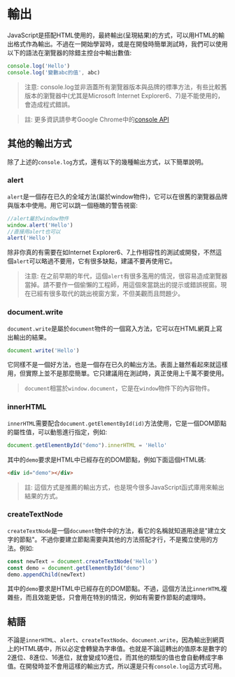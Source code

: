 # 輸出

JavaScript是搭配HTML使用的，最終輸出(呈現結果)的方式，可以用HTML的輸出格式作為輸出。不過在一開始學習時，或是在開發時簡單測試時，我們可以使用以下的語法在瀏覽器的除錯主控台中輸出數值:

```js
console.log('Hello')
console.log('變數abc的值', abc)
```

> 注意: console.log並非涵蓋所有瀏覽器版本與品牌的標準方法，有些比較舊版本的瀏覽器中(尤其是Microsoft Internet Explorer6、7)是不能使用的，會造成程式錯誤。

> 註: 更多資訊請參考Google Chrome中的[console API](https://developer.chrome.com/devtools/docs/console-api#consolelogobject-object)

## 其他的輸出方式

除了上述的`console.log`方式，還有以下的幾種輸出方式，以下簡單說明。

### alert

`alert`是一個存在已久的全域方法(屬於window物件)，它可以在很舊的瀏覽器品牌與版本中使用。用它可以跳一個極醜的警告視窗:

```js
//alert屬於window物件
window.alert('Hello')
//直接用alert也可以
alert('Hello')
```

除非你真的有需要在如Internet Explorer6、7上作相容性的測試或開發，不然這個`alert`可以略過不要用，它有很多缺點，建議不要再使用它。

> 注意: 在之前早期的年代，這個`alert`有很多濫用的情況，很容易造成瀏覽器當掉。請不要作一個偷懶的工程師，用這個來當跳出的提示或錯誤視窗。現在已經有很多取代的跳出視窗方案，不但美觀而且問題少。

### document.write

`document.write`是屬於`document`物件的一個寫入方法，它可以在HTML網頁上寫出輸出的結果。

```js
document.write('Hello')
```

它同樣不是一個好方法，也是一個存在已久的輸出方法。表面上雖然看起來就這樣用，但實際上並不是那麼簡單。它只建議用在測試時，真正使用上千萬不要使用。

> `document`相當於`window.document`，它是在`window`物件下的內容物件。

### innerHTML

`innerHTML`需要配合`document.getElementById(id)`方法使用，它是一個DOM節點的屬性值，可以動態進行指定，例如:

```js
document.getElementById("demo").innerHTML = 'Hello'
```

其中的`demo`要求是HTML中已經存在的DOM節點，例如下面這個HTML碼:

```html
<div id="demo"></div>
```

> 註: 這個方式是推薦的輸出方式，也是現今很多JavaScript函式庫用來輸出結果的方式。

### createTextNode

`createTextNode`是一個`document`物件中的方法，看它的名稱就知道用途是"建立文字的節點"。不過你要建立節點需要與其他的方法搭配才行，不是獨立使用的方法。例如:

```js
const newText = document.createTextNode('Hello')
const demo = document.getElementById("demo")
demo.appendChild(newText)
```

其中的`demo`要求是HTML中已經存在的DOM節點。不過，這個方法比`innerHTML`複雜些，而且效能更低，只會用在特別的情況，例如有需要作節點的處理時。

## 結語

不論是`innerHTML`、`alert`、`createTextNode`、`document.write`，因為輸出到網頁上的HTML碼中，所以必定會轉變為字串值。也就是不論這轉出的值原本是數字的2進位、8進位、16進位，就會變成10進位，而其他的類型的值也會自動轉成字串值。在開發時並不會用這樣的輸出方式，所以還是只有`console.log`這方式可用。